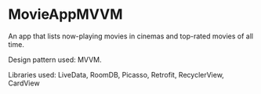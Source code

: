 # MovieAppMVVM

An app that lists now-playing movies in cinemas and top-rated movies of all time.

Design pattern used: MVVM.

Libraries used: LiveData, RoomDB, Picasso, Retrofit, RecyclerView, CardView
